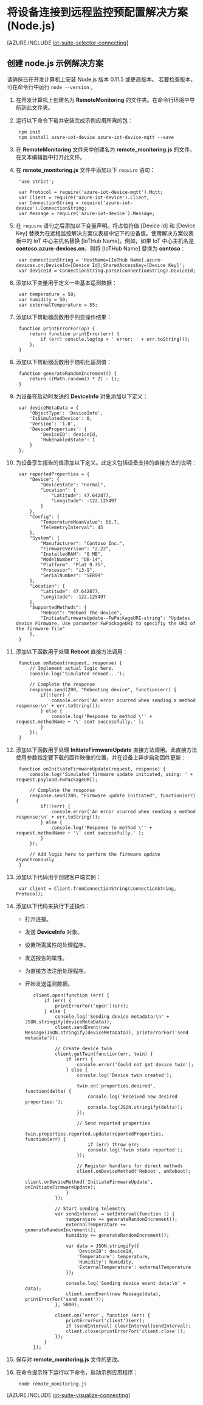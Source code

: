 <properties
   pageTitle="使用 Node.js 连接设备 | Azure"
   description="介绍如何使用以 Node.js 编写的应用程序将设备连接到 Azure IoT 套件预配置远程监控解决方案。"
   services=""
   suite="iot-suite"
   documentationCenter="na"
   authors="dominicbetts"
   manager="timlt"
   editor=""/>  


<tags
    ms.service="iot-suite"
    ms.devlang="na"
    ms.topic="article"
    ms.tgt_pltfrm="na"
    ms.workload="na"
    ms.date="05/15/2017"
    ms.author="v-yiso"
    wacn.date="06/13/2017"
    ms.translationtype="Human Translation"
    ms.sourcegitcommit="4a18b6116e37e365e2d4c4e2d144d7588310292e"
    ms.openlocfilehash="4f26b0364d47be807978e1622a6ce073872c2f23"
    ms.lasthandoff="05/19/2017" />

# <a name="connect-your-device-to-the-remote-monitoring-preconfigured-solution-nodejs"></a>将设备连接到远程监控预配置解决方案 (Node.js)

[AZURE.INCLUDE [iot-suite-selector-connecting](../../includes/iot-suite-selector-connecting.md)]

## <a name="create-a-nodejs-sample-solution"></a>创建 node.js 示例解决方案

请确保已在开发计算机上安装 Node.js 版本 0.11.5 或更高版本。 若要检查版本，可在命令行中运行 `node --version` 。

1. 在开发计算机上创建名为 **RemoteMonitoring** 的文件夹。在命令行环境中导航到此文件夹。

1. 运行以下命令下载并安装完成示例应用所需的包：


	    npm init
	    npm install azure-iot-device azure-iot-device-mqtt --save


1. 在 **RemoteMonitoring** 文件夹中创建名为 **remote\_monitoring.js** 的文件。在文本编辑器中打开此文件。

1. 在 **remote\_monitoring.js** 文件中添加以下 `require` 语句：


	    'use strict';

	    var Protocol = require('azure-iot-device-mqtt').Mqtt;
	    var Client = require('azure-iot-device').Client;
	    var ConnectionString = require('azure-iot-device').ConnectionString;
	    var Message = require('azure-iot-device').Message;


1. 在 `require` 语句之后添加以下变量声明。将占位符值 [Device Id] 和 [Device Key] 替换为在远程监控解决方案仪表板中记下的设备值。使用解决方案仪表板中的 IoT 中心主机名替换 [IoTHub Name]。例如，如果 IoT 中心主机名是 **contoso.azure-devices.cn**，则将 [IoTHub Name] 替换为 **contoso**：


	    var connectionString = 'HostName=[IoTHub Name].azure-devices.cn;DeviceId=[Device Id];SharedAccessKey=[Device Key]';
	    var deviceId = ConnectionString.parse(connectionString).DeviceId;


1. 添加以下变量用于定义一些基本遥测数据：


	    var temperature = 50;
	    var humidity = 50;
	    var externalTemperature = 55;


1. 添加以下帮助器函数用于列显操作结果：

    
	    function printErrorFor(op) {
	        return function printError(err) {
	            if (err) console.log(op + ' error: ' + err.toString());
	        };
	    }
    

1. 添加以下帮助器函数用于随机化遥测值：

    
	    function generateRandomIncrement() {
	        return ((Math.random() * 2) - 1);
	    }
    

1. 为设备在启动时发送的 **DeviceInfo** 对象添加以下定义：

    
	    var deviceMetaData = {
	        'ObjectType': 'DeviceInfo',
	        'IsSimulatedDevice': 0,
	        'Version': '1.0',
	        'DeviceProperties': {
	            'DeviceID': deviceId,
	            'HubEnabledState': 1
	        }
	    };
    

1. 为设备孪生报告的值添加以下定义。此定义包括设备支持的直接方法的说明：

    
	    var reportedProperties = {
	        "Device": {
	            "DeviceState": "normal",
	            "Location": {
	                "Latitude": 47.642877,
	                "Longitude": -122.125497
	            }
	        },
	        "Config": {
	            "TemperatureMeanValue": 56.7,
	            "TelemetryInterval": 45
	        },
	        "System": {
	            "Manufacturer": "Contoso Inc.",
	            "FirmwareVersion": "2.22",
	            "InstalledRAM": "8 MB",
	            "ModelNumber": "DB-14",
	            "Platform": "Plat 9.75",
	            "Processor": "i3-9",
	            "SerialNumber": "SER99"
	        },
	        "Location": {
	            "Latitude": 47.642877,
	            "Longitude": -122.125497
	        },
	        "SupportedMethods": {
	            "Reboot": "Reboot the device",
	            "InitiateFirmwareUpdate--FwPackageURI-string": "Updates device Firmware. Use parameter FwPackageURI to specifiy the URI of the firmware file"
	        },
	    }
    

1. 添加以下函数用于处理 **Reboot** 直接方法调用：

    
	    function onReboot(request, response) {
	        // Implement actual logic here.
	        console.log('Simulated reboot...');

	        // Complete the response
	        response.send(200, "Rebooting device", function(err) {
	            if(!!err) {
	                console.error('An error ocurred when sending a method response:\n' + err.toString());
	            } else {
	                console.log('Response to method \'' + request.methodName + '\' sent successfully.' );
	            }
	        });
	    }
    

1. 添加以下函数用于处理 **InitiateFirmwareUpdate** 直接方法调用。此直接方法使用参数指定要下载的固件映像的位置，并在设备上异步启动固件更新：

    
	    function onInitiateFirmwareUpdate(request, response) {
	        console.log('Simulated firmware update initiated, using: ' + request.payload.FwPackageURI);

	        // Complete the response
	        response.send(200, "Firmware update initiated", function(err) {
	            if(!!err) {
	                console.error('An error ocurred when sending a method response:\n' + err.toString());
	            } else {
	                console.log('Response to method \'' + request.methodName + '\' sent successfully.' );
	            }
	        });

	        // Add logic here to perform the firmware update asynchronously
	    }
    

1. 添加以下代码用于创建客户端实例：

    
	    var client = Client.fromConnectionString(connectionString, Protocol);
    

1. 添加以下代码来执行下述操作：

   * 打开连接。
   * 发送 **DeviceInfo** 对象。
   * 设置所需属性的处理程序。
   * 发送报告的属性。
   * 为直接方法注册处理程序。
   * 开始发送遥测数据。

    
    	    client.open(function (err) {
    	        if (err) {
    	            printErrorFor('open')(err);
    	        } else {
    	            console.log('Sending device metadata:\n' + JSON.stringify(deviceMetaData));
    	            client.sendEvent(new Message(JSON.stringify(deviceMetaData)), printErrorFor('send metadata'));
    
    	            // Create device twin
    	            client.getTwin(function(err, twin) {
    	                if (err) {
    	                    console.error('Could not get device twin');
    	                } else {
    	                    console.log('Device twin created');
    
    	                    twin.on('properties.desired', function(delta) {
    	                        console.log('Received new desired properties:');
    	                        console.log(JSON.stringify(delta));
    	                    });
    
    	                    // Send reported properties
    	                    twin.properties.reported.update(reportedProperties, function(err) {
    	                        if (err) throw err;
    	                        console.log('twin state reported');
    	                    });
    
    	                    // Register handlers for direct methods
    	                    client.onDeviceMethod('Reboot', onReboot);
    	                    client.onDeviceMethod('InitiateFirmwareUpdate', onInitiateFirmwareUpdate);
    	                }
    	            });
    
    	            // Start sending telemetry
    	            var sendInterval = setInterval(function () {
    	                temperature += generateRandomIncrement();
    	                externalTemperature += generateRandomIncrement();
    	                humidity += generateRandomIncrement();
    
    	                var data = JSON.stringify({
    	                    'DeviceID': deviceId,
    	                    'Temperature': temperature,
    	                    'Humidity': humidity,
    	                    'ExternalTemperature': externalTemperature
    	                });
    
    	                console.log('Sending device event data:\n' + data);
    	                client.sendEvent(new Message(data), printErrorFor('send event'));
    	            }, 5000);
    
    	            client.on('error', function (err) {
    	                printErrorFor('client')(err);
    	                if (sendInterval) clearInterval(sendInterval);
    	                client.close(printErrorFor('client.close'));
    	            });
    	        }
    	    });
    

1. 保存对 **remote_monitoring.js** 文件的更改。

1. 在命令提示符下运行以下命令，启动示例应用程序：
   
    
	    node remote_monitoring.js
    

[AZURE.INCLUDE [iot-suite-visualize-connecting](../../includes/iot-suite-visualize-connecting.md)]

[lnk-github-repo]: https://github.com/azure/azure-iot-sdk-node
[lnk-github-prepare]: https://github.com/Azure/azure-iot-sdk-node/blob/master/doc/node-devbox-setup.md
